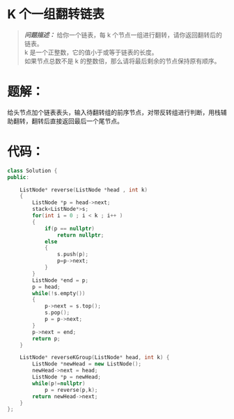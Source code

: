 # K 个一组翻转链表

> ***问题描述：***
>给你一个链表，每 k 个节点一组进行翻转，请你返回翻转后的链表。  
>k 是一个正整数，它的值小于或等于链表的长度。  
>如果节点总数不是 k 的整数倍，那么请将最后剩余的节点保持原有顺序。

 

# 题解：
给头节点加个链表表头，输入待翻转组的前序节点，对带反转组进行判断，用栈辅助翻转，翻转后直接返回最后一个尾节点。
  
  
# 代码：
```C++
class Solution {
public:

    ListNode* reverse(ListNode *head , int k)
    {
        ListNode *p = head->next;
        stack<ListNode*>s;
        for(int i = 0 ; i < k ; i++ )
        {
            if(p == nullptr)
                return nullptr;
            else
            {
                s.push(p);
                p=p->next;
            }
        }
        ListNode *end = p;
        p = head;
        while(!s.empty())
        {
            p->next = s.top();
            s.pop();
            p = p->next;
        }
        p->next = end;
        return p;
    }

    ListNode* reverseKGroup(ListNode* head, int k) {
        ListNode *newHead = new ListNode();
        newHead->next = head;
        ListNode *p = newHead;
        while(p!=nullptr)
            p = reverse(p,k);
        return newHead->next;
    }
};
```